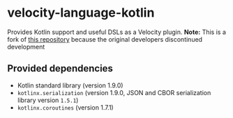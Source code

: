 # velocity-language-kotlin

Provides Kotlin support and useful DSLs as a Velocity plugin.
**Note:** This is a fork of [this repository](https://github.com/VelocityPowered/velocity-language-kotlin) because the original developers discontinued development

## Provided dependencies

* Kotlin standard library (version 1.9.0)
* `kotlinx.serialization` (version 1.9.0, JSON and CBOR serialization library version `1.5.1`)
* `kotlinx.coroutines` (version 1.7.1)
